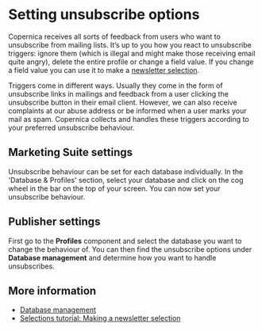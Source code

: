# Setting unsubscribe options

Copernica receives all sorts of feedback from users who want to unsubscribe 
from mailing lists. It’s up to you how you react to unsubscribe triggers: 
ignore them (which is illegal and might make those receiving email quite angry), 
delete the entire profile or change a field value. If you change a field 
value you can use it to make a [newsletter selection](./create-a-mailing-list).

Triggers come in different ways. Usually they come in the form of 
unsubscribe links in mailings and feedback from a user clicking the 
unsubscribe button in their email client. However, we can also receive 
complaints at our abuse address or be informed when a user marks your mail 
as spam. Copernica collects and handles these triggers according to your 
preferred unsubscribe behaviour.

## Marketing Suite settings

Unsubscribe behaviour can be set for each database individually. In the 
'Database & Profiles' section, select your database and click on the 
cog wheel in the bar on the top of your screen. You can now set your 
unsubscribe behaviour.

## Publisher settings

First go to the **Profiles** component and select the database you want 
to change the behaviour of. You can then find the unsubscribe options under 
**Database management** and determine how you want to handle unsubscribes.

## More information

* [Database management](./database-introduction)
* [Selections tutorial: Making a newsletter selection](./create-a-mailing-list)

